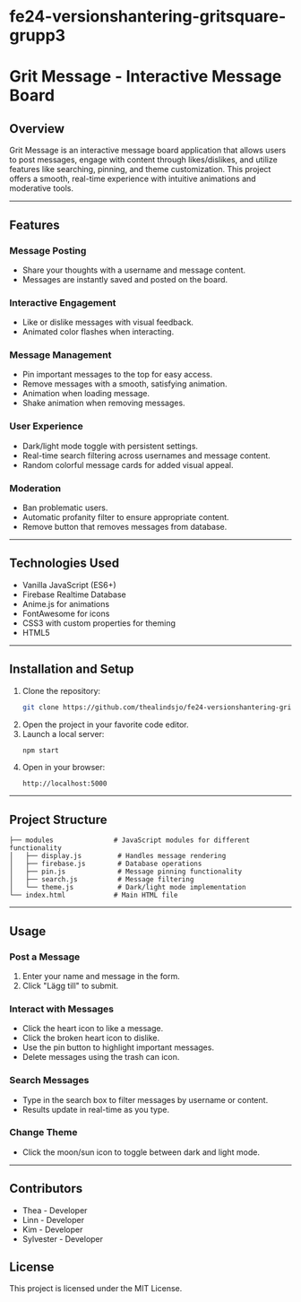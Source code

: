 # fe24-versionshantering-gritsquare-grupp3

# Grit Message - Interactive Message Board

## Overview
Grit Message is an interactive message board application that allows users to post messages, engage with content through likes/dislikes, and utilize features like searching, pinning, and theme customization. This project offers a smooth, real-time experience with intuitive animations and moderative tools.

---

## Features
### Message Posting
- Share your thoughts with a username and message content.
- Messages are instantly saved and posted on the board. 

### Interactive Engagement
- Like or dislike messages with visual feedback.
- Animated color flashes when interacting.

### Message Management
- Pin important messages to the top for easy access.
- Remove messages with a smooth, satisfying animation.
- Animation when loading message.
- Shake animation when removing messages.

### User Experience
- Dark/light mode toggle with persistent settings.
- Real-time search filtering across usernames and message content.
- Random colorful message cards for added visual appeal.

### Moderation
- Ban problematic users.
- Automatic profanity filter to ensure appropriate content.
- Remove button that removes messages from database.

---

## Technologies Used
- Vanilla JavaScript (ES6+)
- Firebase Realtime Database
- Anime.js for animations
- FontAwesome for icons
- CSS3 with custom properties for theming
- HTML5

---

## Installation and Setup
1. Clone the repository:
   ```bash
   git clone https://github.com/thealindsjo/fe24-versionshantering-gritsquare-grupp3
   ```
2. Open the project in your favorite code editor.
3. Launch a local server:
   ```bash
   npm start
   ```
4. Open in your browser:
   ```
   http://localhost:5000
   ```

---

## Project Structure
```
├── modules               # JavaScript modules for different functionality
│   ├── display.js         # Handles message rendering
│   ├── firebase.js        # Database operations
│   ├── pin.js             # Message pinning functionality
│   ├── search.js          # Message filtering
│   └── theme.js           # Dark/light mode implementation
└── index.html            # Main HTML file
```

---

## Usage
### Post a Message
1. Enter your name and message in the form.
2. Click "Lägg till" to submit.

### Interact with Messages
- Click the heart icon to like a message.
- Click the broken heart icon to dislike.
- Use the pin button to highlight important messages.
- Delete messages using the trash can icon.

### Search Messages
- Type in the search box to filter messages by username or content.
- Results update in real-time as you type.

### Change Theme
- Click the moon/sun icon to toggle between dark and light mode.

---

## Contributors
- Thea - Developer
- Linn - Developer
- Kim - Developer
- Sylvester - Developer

## License
This project is licensed under the MIT License.

